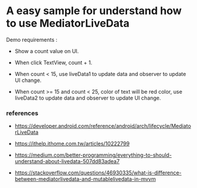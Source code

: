# A easy sample for understand how to use MediatorLiveData

Demo requirements :

 - Show a count value on UI.

 - When click TextView, count + 1.

 - When count < 15, use liveData1 to update data and observer to update UI change.

 - When count >= 15 and count < 25, color of text will be red color, use liveData2 to update data and observer to update UI change.

### references

 - https://developer.android.com/reference/android/arch/lifecycle/MediatorLiveData
 
 - https://ithelp.ithome.com.tw/articles/10222799
 
 - https://medium.com/better-programming/everything-to-should-understand-about-livedata-507dd83adea7
 
 - https://stackoverflow.com/questions/46930335/what-is-difference-between-mediatorlivedata-and-mutablelivedata-in-mvvm
